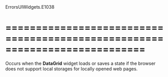 <!--id-->ErrorsUIWidgets.E1038<!--/id-->
===========================================================================
===========================================================================

<!--shortDescription-->
Occurs when the **DataGrid** widget loads or saves a state if the browser does not support local storages for locally opened web pages.
<!--/shortDescription-->

<!--fullDescription-->

<!--/fullDescription-->